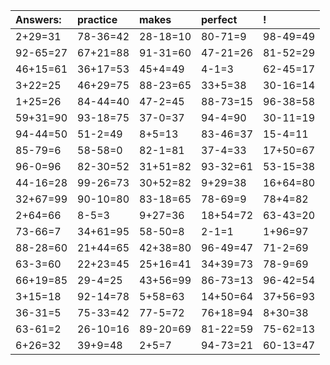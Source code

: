 | Answers: | practice | makes | perfect | ! |
| :--- | :--- | :--- | :--- | :--- |
| 2+29=31 | 78-36=42 | 28-18=10 | 80-71=9 | 98-49=49 | 
| 92-65=27 | 67+21=88 | 91-31=60 | 47-21=26 | 81-52=29 | 
| 46+15=61 | 36+17=53 | 45+4=49 | 4-1=3 | 62-45=17 | 
| 3+22=25 | 46+29=75 | 88-23=65 | 33+5=38 | 30-16=14 | 
| 1+25=26 | 84-44=40 | 47-2=45 | 88-73=15 | 96-38=58 | 
| 59+31=90 | 93-18=75 | 37-0=37 | 94-4=90 | 30-11=19 | 
| 94-44=50 | 51-2=49 | 8+5=13 | 83-46=37 | 15-4=11 | 
| 85-79=6 | 58-58=0 | 82-1=81 | 37-4=33 | 17+50=67 | 
| 96-0=96 | 82-30=52 | 31+51=82 | 93-32=61 | 53-15=38 | 
| 44-16=28 | 99-26=73 | 30+52=82 | 9+29=38 | 16+64=80 | 
| 32+67=99 | 90-10=80 | 83-18=65 | 78-69=9 | 78+4=82 | 
| 2+64=66 | 8-5=3 | 9+27=36 | 18+54=72 | 63-43=20 | 
| 73-66=7 | 34+61=95 | 58-50=8 | 2-1=1 | 1+96=97 | 
| 88-28=60 | 21+44=65 | 42+38=80 | 96-49=47 | 71-2=69 | 
| 63-3=60 | 22+23=45 | 25+16=41 | 34+39=73 | 78-9=69 | 
| 66+19=85 | 29-4=25 | 43+56=99 | 86-73=13 | 96-42=54 | 
| 3+15=18 | 92-14=78 | 5+58=63 | 14+50=64 | 37+56=93 | 
| 36-31=5 | 75-33=42 | 77-5=72 | 76+18=94 | 8+30=38 | 
| 63-61=2 | 26-10=16 | 89-20=69 | 81-22=59 | 75-62=13 | 
| 6+26=32 | 39+9=48 | 2+5=7 | 94-73=21 | 60-13=47 | 
